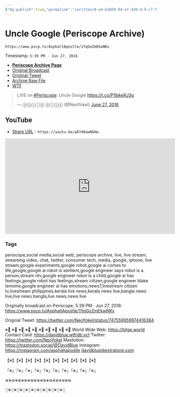 ```yaml
---
{"dg-publish":true,"permalink":"/written/8-e4-b1058-94-ef-439-d-9-c7-f-bfb-43-e40-b103/","dgHomeLink":true,"dgPassFrontmatter":false}
---
```


# Uncle Google (Periscope Archive)
`https://www.pscp.tv/AsphaltApostle/1YqGoZmEkwNKv`

Timestamp: `5:39 PM · Jun 27, 2016`

- [**Periscope Archive Page**](https://periscope.neocities.org/unclegoogle)
- [Original Broadcast](https://www.pscp.tv/AsphaltApostle/1YqGoZmEkwNKv)
- [Original Tweet](https://twitter.com/NeoYokel/status/747559959974416384)
- [Archive Raw File](https://periscope.neocities.org/video/unclegoogle.mp4)[](https://periscope.neocities.org/video/unclegoogle.mp4)
- [WTF](https://davidblue.wtf/drafts/8E4B1058-94EF-439D-9C7F-BFB43E40B103.html)

<blockquote class="twitter-tweet"><p lang="en" dir="ltr">LIVE on <a href="https://twitter.com/hashtag/Periscope?src=hash&amp;ref_src=twsrc%5Etfw">#Periscope</a>: Uncle Google <a href="https://t.co/P1lbkeRJ3g">https://t.co/P1lbkeRJ3g</a></p>&mdash; ⓓⓐⓥⓘⓓ ⓑⓛⓤⓔ (@NeoYokel) <a href="https://twitter.com/NeoYokel/status/747559959974416384?ref_src=twsrc%5Etfw">June 27, 2016</a></blockquote> <script async src="https://platform.twitter.com/widgets.js" charset="utf-8"></script>

## YouTube

- [Share URL](https://youtu.be/wEY40awNGHw) - `https://youtu.be/wEY40awNGHw`

<iframe width="560" height="315" src="https://www.youtube.com/embed/wEY40awNGHw?controls=0" title="YouTube video player" frameborder="0" allow="accelerometer; autoplay; clipboard-write; encrypted-media; gyroscope; picture-in-picture" allowfullscreen></iframe>

### Tags

periscope,social media,social web, periscope archive, live, live stream, streaming video, chat, twitter, consumer tech, media, google, iphone, live stream,google experiments,google robot,google ai comes to life,google,google ai robot is sentient,google engineer says robot is a person,stream ntv,google engineer robot is a child,google ai has feelings,google robot has feelings,stream citizen,google engineer blake lemoine,google engineer ai has emotions,news7,livestream citizen tv,livestream philippines,kerala live news,kerala news live,bangla news live,live news bangla,live news,news live

Originally broadcast on Periscope, 5:39 PM · Jun 27, 2016: https://www.pscp.tv/AsphaltApostle/1YqGoZmEkwNKv

Original Tweet: https://twitter.com/NeoYokel/status/747559959974416384

※⃣   ※⃣   ※⃣   ※⃣   ※⃣   ※⃣   ※⃣   ※⃣   ※⃣   ※⃣
World Wide Web: https://bilge.world 
Contact Card: https://davidblue.wtf/db.vcf
Twitter: https://twitter.com/NeoYokel 
Mastodon: https://mastodon.social/@DavidBlue 
Instagram: https://instagram.com/asphaltapostle
davidblue@extratone.com 

【※】【※】【※】【※】【※】【※】【※】【※】【※】【※】

『※』『※』『※』『※』『※』『※』『※』『※』『※』『※』

≋※≋※≋※≋※≋※≋※≋※≋※≋※≋※≋

░※░※░※░※░※░※░※░※░※░※░